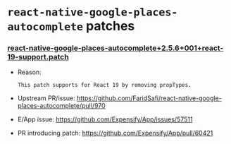 # `react-native-google-places-autocomplete` patches

### [react-native-google-places-autocomplete+2.5.6+001+react-19-support.patch](react-native-google-places-autocomplete+2.5.6+001+react-19-support.patch)

- Reason:
  
    ```
    This patch supports for React 19 by removing propTypes.
    ```
  
- Upstream PR/issue: https://github.com/FaridSafi/react-native-google-places-autocomplete/pull/970
- E/App issue: https://github.com/Expensify/App/issues/57511
- PR introducing patch: https://github.com/Expensify/App/pull/60421